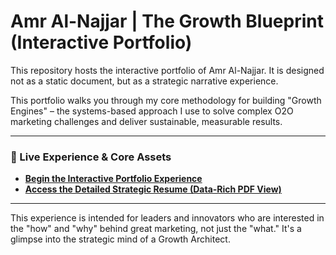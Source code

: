 # Amr Al-Najjar | The Growth Blueprint (Interactive Portfolio)

This repository hosts the interactive portfolio of Amr Al-Najjar. It is designed not as a static document, but as a strategic narrative experience.

This portfolio walks you through my core methodology for building "Growth Engines" – the systems-based approach I use to solve complex O2O marketing challenges and deliver sustainable, measurable results.

---

### **🚀 Live Experience & Core Assets**

*   **[Begin the Interactive Portfolio Experience](https://amrelnagar286.github.io/growth-architect-portfolio/)**
*   **[Access the Detailed Strategic Resume (Data-Rich PDF View)](https://amrelnagar286.github.io/growth-architect-resume/)**

---

This experience is intended for leaders and innovators who are interested in the "how" and "why" behind great marketing, not just the "what." It's a glimpse into the strategic mind of a Growth Architect.
